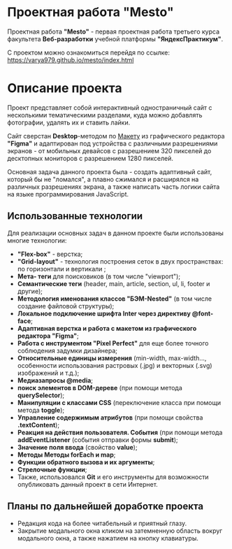 # Проектная работа "Mesto"

Проектная работа **"Mesto"** - первая проектная работа третьего курса факультета **Веб-разработки** учебной платформы **"ЯндексПрактикум"**.

С проектом можно ознакомиться перейдя по ссылке: https://varya979.github.io/mesto/index.html

# Описание проекта

Проект представляет собой интерактивный одностраничный сайт с несколькими тематическими разделами,  куда можно добавлять фотографии, удалять их и ставить лайки.

Сайт сверстан **Desktop**-методом по [ Макету]([https://www.figma.com/file/2cn9N9jSkmxD84oJik7xL7/JavaScript.-Sprint-4?node-id=0%3A1](https://www.figma.com/file/2cn9N9jSkmxD84oJik7xL7/JavaScript.-Sprint-4?node-id=0%3A1))  из  графического редактора **"Figma"**  и адаптирован под устройства с различными разрешениями экранов - от мобильных девайсов с разрешением 320 пикселей до десктопных мониторов с разрешением 1280 пикселей.

Основная задача данного проекта была - создать адаптивный сайт, который бы не "ломался", а плавно сжимался и расширялся на различных разрешениях экрана, а также написать часть логики сайта на языке программирования JavaScript.

## Использованные технологии

Для реализации основных задач в данном проекте были использованы многие технологии:

 - **"Flex-box"** - верстка;
 -  **"Grid-layout"** - технология построения сеток в двух пространствах: по горизонтали и вертикали ;
 - **Мета- теги** для поисковиков (в том числе "viewport");
 - **Семантические теги** (header, main, article, section, ul, li, footer и другие);
 - **Методология именования классов  "БЭМ-Nested"** (в том числе создание файловой структуры);
 - **Локальное подключение шрифта Inter через директиву @font-face**;
 - **Адаптивная верстка и работа с макетом из графического редактора "Figma"**;
 - **Работа с инструментом "Pixel Perfect"** для еще более точного соблюдения задумки дизайнера;
 - **Относительные единицы измерения** (min-width, max-width..., особенности использования растровых (.jpg) и векторных (.svg) изображений и т.д.);
 - **Медиазапросы @media**;
 - **поиск элементов в DOM-дереве** (при помощи метода **querySelector**);
 - **Манипуляции с классами CSS** (переключение класса при помощи метода **toggle**);
 - **Управление содержимым атрибутов** (при помощи свойства **.textContent**);
 - **Реакция на действия пользователя. События** (при помощи метода **addEventListener** (события отправки формы **submit**);
 - **Значение поля ввода** (свойство  **value**);
 - **Методы Методы forEach и map**;
 - **Функции обратного вызова и их аргументы**;
 - **Стрелочные функции**;
 - Также, использовался **Git** и его инструменты для возможности опубликовать данный проект в сети Интернет.

## Планы по дальнейшей доработке проекта

 - Редакция кода на более читабельный и приятный глазу.
 - Закрытие модального окна кликом на затемненную область вокруг модального окна, а также нажатием на кнопку клавиатуры.
